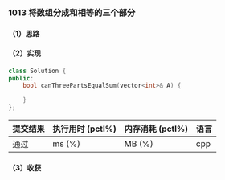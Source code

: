 ### 1013 将数组分成和相等的三个部分

#### （1）思路

#### （2）实现

```cpp
class Solution {
public:
    bool canThreePartsEqualSum(vector<int>& A) {

    }
};
```

| 提交结果 | 执行用时 (pctl%) | 内存消耗 (pctl%) | 语言 |
|:---------|:-----------------|:-----------------|:-----|
| 通过     |  ms (%)   |  MB (%)  | cpp  |

#### （3）收获
